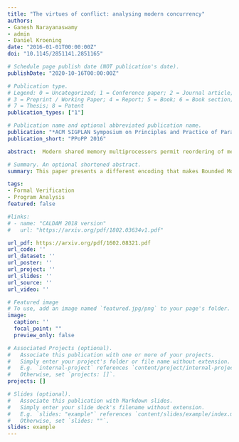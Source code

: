 ```yaml
---
title: "The virtues of conflict: analysing modern concurrency"
authors:
- Ganesh Narayanaswamy
- admin
- Daniel Kroening
date: "2016-01-01T00:00:00Z"
doi: "10.1145/2851141.2851165"

# Schedule page publish date (NOT publication's date).
publishDate: "2020-10-16T00:00:00Z"

# Publication type.
# Legend: 0 = Uncategorized; 1 = Conference paper; 2 = Journal article;
# 3 = Preprint / Working Paper; 4 = Report; 5 = Book; 6 = Book section;
# 7 = Thesis; 8 = Patent
publication_types: ["1"]

# Publication name and optional abbreviated publication name.
publication: "*ACM SIGPLAN Symposium on Principles and Practice of Parallel Programming*"
publication_short: "PPoPP 2016"

abstract:  Modern shared memory multiprocessors permit reordering of memory operations for performance reasons. These reorderings are often a source of subtle bugs in programs written for such architectures. Traditional approaches to verify weak memory programs often rely on interleaving semantics, which is prone to state space explosion, and thus severely limits the scalability of the analysis. In recent times, there has been a renewed interest in modelling dynamic executions of weak memory programs using partial orders. However, such an approach typically requires ad-hoc mechanisms to correctly capture the data and control-flow choices/conflicts present in real-world programs. In this work, we propose a novel, conflict-aware, composable, truly concurrent semantics for programs written using C/C++ for modern weak memory architectures. We exploit our symbolic semantics based on general event structures to build an efficient decision procedure that detects assertion violations in bounded multi-threaded programs. Using a large, representative set of benchmarks, we show that our conflict-aware semantics outperforms the state-of-the-art partial-order based approaches. 

# Summary. An optional shortened abstract.
summary: This paper presents a different encoding that makes Bounded Model Checking faster for concurrent programs.

tags:
- Formal Verification
- Program Analysis
featured: false

#links:
# - name: "CALDAM 2018 version"
#   url: "https://arxiv.org/pdf/1802.03634v1.pdf"

url_pdf: https://arxiv.org/pdf/1602.08321.pdf
url_code: ''
url_dataset: ''
url_poster: ''
url_project: ''
url_slides: ''
url_source: ''
url_video: ''

# Featured image
# To use, add an image named `featured.jpg/png` to your page's folder. 
image:
  caption: ''
  focal_point: ""
  preview_only: false

# Associated Projects (optional).
#   Associate this publication with one or more of your projects.
#   Simply enter your project's folder or file name without extension.
#   E.g. `internal-project` references `content/project/internal-project/index.md`.
#   Otherwise, set `projects: []`.
projects: []

# Slides (optional).
#   Associate this publication with Markdown slides.
#   Simply enter your slide deck's filename without extension.
#   E.g. `slides: "example"` references `content/slides/example/index.md`.
#   Otherwise, set `slides: ""`.
slides: example
---
```


